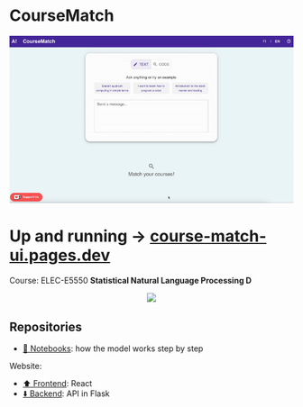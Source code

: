# CourseMatch

![](profile/demo.gif)

# Up and running → [course-match-ui.pages.dev](https://course-match-ui.pages.dev)

Course: ELEC-E5550 **Statistical Natural Language Processing D**

<p align="center">
<img src="https://aaltologo.fi/dl.php?type=png&file=logo-73049-1.png" width="400" />
</p>

## Repositories

- [📒 Notebooks](https://github.com/SNLP-project-team2023/CourseMatchPrototype): how the model works step by step

Website:
- [⬆️ Frontend](https://github.com/SNLP-project-team2023/course_match_ui): React
- [⬇️ Backend](https://github.com/SNLP-project-team2023/course_match_api): API in Flask
